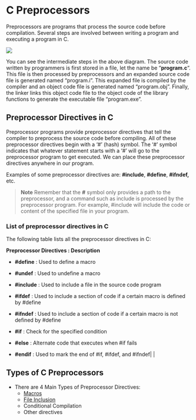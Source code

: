 # C Preprocessors
Preprocessors are programs that process the source code before compilation. Several steps are involved between writing a program and executing a program in C. 

<img src="https://media.geeksforgeeks.org/wp-content/cdn-uploads/Preprocessor-In-C.png">


You can see the intermediate steps in the above diagram. The source code written by programmers is first stored in a file, let the name be “****program.c****“. This file is then processed by preprocessors and an expanded source code file is generated named “program.i”. This expanded file is compiled by the compiler and an object code file is generated named “program.obj”. Finally, the linker links this object code file to the object code of the library functions to generate the executable file “program.exe”.

## Preprocessor Directives in C

Preprocessor programs provide preprocessor directives that tell the compiler to preprocess the source code before compiling. All of these preprocessor directives begin with a ‘#’ (hash) symbol. The ‘#’ symbol indicates that whatever statement starts with a ‘#’ will go to the preprocessor program to get executed. We can place these preprocessor directives anywhere in our program.

Examples of some preprocessor directives are: __#include__, __#define__, __#ifndef,__ etc.

> ****Note**** Remember that the ****#**** symbol only provides a path to the preprocessor, and a command such as include is processed by the preprocessor program. For example, #include will include the code or content of the specified file in your program.


### **List of preprocessor directives in C**

The following table lists all the preprocessor directives in C:

**Preprocessor Directives :  Description**

* **#define**         : Used to define a macro

* **#undef**          : Used to undefine a macro

* **#include**        : Used to include a file in the source code program

* **#ifdef**          : Used to include a section of code if a certain macro is defined by #define

* **#ifndef**         : Used to include a section of code if a certain macro is not defined by #define

* **#if**             : Check for the specified condition

* **#else**           : Alternate code that executes when #if fails

* **#endif**          : Used to mark the end of #if, #ifdef, and #ifndef|  |

## **Types of C Preprocessors**
- There are 4 Main Types of Preprocessor Directives:  
  - [Macros](https://github.com/harikrishnan-kp/Learn-C/blob/main/macros.md)
  - [File Inclusion](https://github.com/harikrishnan-kp/Learn-C/blob/main/file%20inclusion.md)
  - Conditional Compilation
  - Other directives



